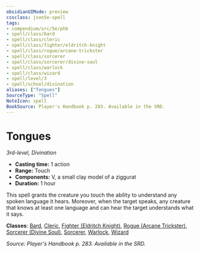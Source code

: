 ```yaml
---
obsidianUIMode: preview
cssclass: json5e-spell
tags:
- compendium/src/5e/phb
- spell/class/bard
- spell/class/cleric
- spell/class/fighter/eldritch-knight
- spell/class/rogue/arcane-trickster
- spell/class/sorcerer
- spell/class/sorcerer/divine-soul
- spell/class/warlock
- spell/class/wizard
- spell/level/3
- spell/school/divination
aliases: ["Tongues"]
SourceType: "Spell"
NoteIcon: spell
BookSource: Player's Handbook p. 283. Available in the SRD.
---
```

# Tongues
*3rd-level, Divination*  

- **Casting time:** 1 action
- **Range:** Touch
- **Components:** V, a small clay model of a ziggurat
- **Duration:** 1 hour

This spell grants the creature you touch the ability to understand any spoken language it hears. Moreover, when the target speaks, any creature that knows at least one language and can hear the target understands what it says.

**Classes**: [Bard](/2-Mechanics/CLI/classes/bard.md), [Cleric](/2-Mechanics/CLI/classes/cleric.md), [Fighter (Eldritch Knight)](/2-Mechanics/CLI/classes/fighter-eldritch-knight.md), [Rogue (Arcane Trickster)](/2-Mechanics/CLI/classes/rogue-arcane-trickster.md), [Sorcerer (Divine Soul)](/2-Mechanics/CLI/classes/sorcerer-divine-soul-xge.md), [Sorcerer](/2-Mechanics/CLI/classes/sorcerer.md), [Warlock](/2-Mechanics/CLI/classes/warlock.md), [Wizard](/2-Mechanics/CLI/classes/wizard.md)

*Source: Player's Handbook p. 283. Available in the SRD.*